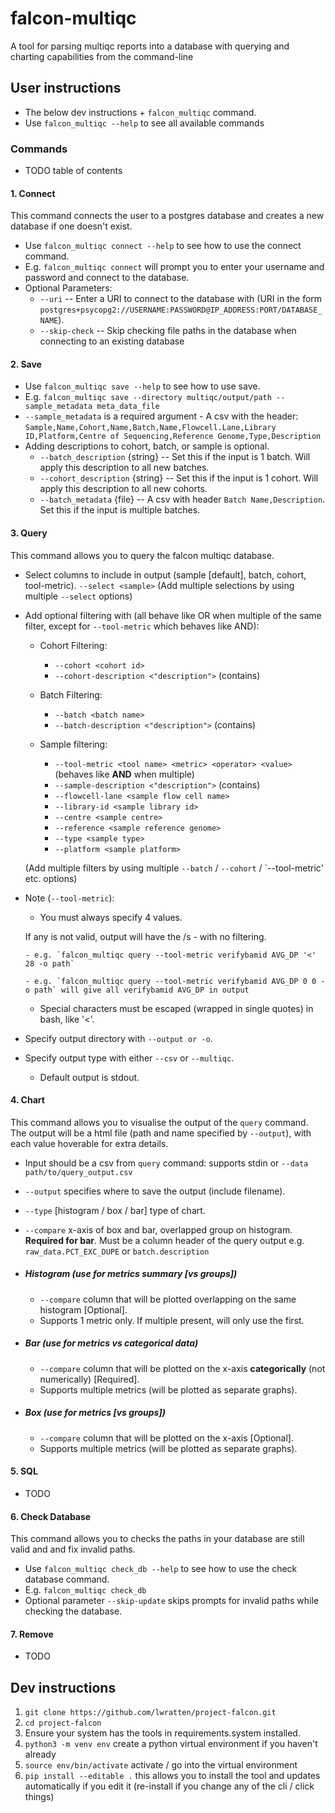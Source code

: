 # falcon-multiqc
A tool for parsing multiqc reports into a database with querying and charting capabilities from the command-line

## User instructions
- The below dev instructions + `falcon_multiqc` command.
- Use `falcon_multiqc --help` to see all available commands

### Commands
- TODO table of contents
#### 1. Connect 
This command connects the user to a postgres database and creates a new database if one doesn't exist.

- Use `falcon_multiqc connect --help` to see how to use the connect command.
- E.g. `falcon_multiqc connect` will prompt you to enter your username and password and connect to the database.
- Optional Parameters:
  - `--uri` <Database URI> -- Enter a URI to connect to the database with (URI in the form `postgres+psycopg2://USERNAME:PASSWORD@IP_ADDRESS:PORT/DATABASE_NAME`).
  - `--skip-check` -- Skip checking file paths in the database when connecting to an existing database

#### 2. Save
- Use `falcon_multiqc save --help` to see how to use save.
- E.g. `falcon_multiqc save --directory multiqc/output/path --sample_metadata meta_data_file`
- `--sample_metadata` is a required argument - A csv with the header: `Sample,Name,Cohort,Name,Batch,Name,Flowcell.Lane,Library ID,Platform,Centre of Sequencing,Reference Genome,Type,Description`
- Adding descriptions to cohort, batch, or sample is optional.
  - `--batch_description` {string} -- Set this if the input is 1 batch. Will apply this description to all new batches.
  - `--cohort_description` {string} -- Set this if the input is 1 cohort. Will apply this description to all new cohorts.
  - `--batch_metadata` {file} -- A csv with header `Batch Name,Description`. Set this if the input is multiple batches.

#### 3. Query
This command allows you to query the falcon multiqc database.

- Select columns to include in output (sample [default], batch, cohort, tool-metric).
    `--select <sample>`
    (Add multiple selections by using multiple `--select` options)

- Add optional filtering with (all behave like OR when multiple of the same filter, except for `--tool-metric` which behaves like AND):

    - Cohort Filtering:
      - `--cohort <cohort id>` 
      - `--cohort-description <"description">` (contains)

    - Batch Filtering:
      - `--batch <batch name>`
      - `--batch-description <"description">` (contains)
      
    - Sample filtering:
      - `--tool-metric <tool name> <metric> <operator> <value>` (behaves like **AND** when multiple)
      - `--sample-description <"description">` (contains)
      - `--flowcell-lane <sample flow cell name>` 
      - `--library-id <sample library id>` 
      - `--centre <sample centre>` 
      - `--reference <sample reference genome>` 
      - `--type <sample type>` 
      - `--platform <sample platform>` 

    (Add multiple filters by using multiple `--batch` / `--cohort` / `--tool-metric' etc. options)
    
- Note (`--tool-metric`): 
    - You must always specify 4 values. 
    
    If any <operator> is not valid, output will have the <metric>/s - with no filtering.
      
      - e.g. `falcon_multiqc query --tool-metric verifybamid AVG_DP '<' 28 -o path`

      - e.g. `falcon_multiqc query --tool-metric verifybamid AVG_DP 0 0 -o path` will give all verifybamid AVG_DP in output


    - Special characters must be escaped (wrapped in single quotes) in bash, like '<'.

- Specify output directory with `--output or -o`. 
- Specify output type with either `--csv` or `--multiqc`.
   - Default output is stdout.

#### 4. Chart
This command allows you to visualise the output of the `query` command. The output will be a html file (path and name specified by `--output`), with each value hoverable for extra details. 

- Input should be a csv from `query` command: supports stdin or `--data path/to/query_output.csv`

- `--output` specifies where to save the output (include filename).
- `--type` [histogram / box / bar] type of chart.
- `--compare` x-axis of box and bar, overlapped group on histogram. **Required for bar**. Must be a column header of the query output e.g. `raw_data.PCT_EXC_DUPE` or `batch.description`
- ##### Histogram (use for metrics summary [vs groups])
  - `--compare` column that will be plotted overlapping on the same histogram [Optional].
  - Supports 1 metric only. If multiple present, will only use the first.
- ##### Bar (use for metrics vs categorical data)
  - `--compare` column that will be plotted on the x-axis **categorically** (not numerically) [Required].
  - Supports multiple metrics (will be plotted as separate graphs).
- ##### Box (use for metrics [vs groups])
  - `--compare` column that will be plotted on the x-axis [Optional].
  - Supports multiple metrics (will be plotted as separate graphs).


#### 5. SQL
- TODO

#### 6. Check Database
This command allows you to checks the paths in your database are still valid and and fix invalid paths.

- Use `falcon_multiqc check_db --help` to see how to use the check database command.
- E.g. `falcon_multiqc check_db`
- Optional parameter `--skip-update` skips prompts for invalid paths while checking the database.

#### 7. Remove
- TODO

## Dev instructions
1. `git clone https://github.com/lwratten/project-falcon.git`
2. `cd project-falcon`
3.  Ensure your system has the tools in requirements.system installed.
4. `python3 -m venv env` create a python virtual environment if you haven't already
5. `source env/bin/activate`  activate / go into the virtual environment
6. `pip install --editable .` this allows you to install the tool and updates automatically if you edit it (re-install if you change any of the cli / click things)
